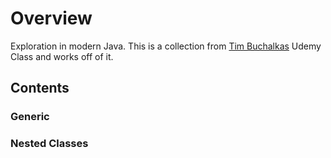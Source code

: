 # Overview

Exploration in modern Java. This is a collection from [Tim Buchalkas](https://www.udemy.com/course/java-the-complete-java-developer-course/) Udemy Class and works off of it.

## Contents

### Generic

### Nested Classes
